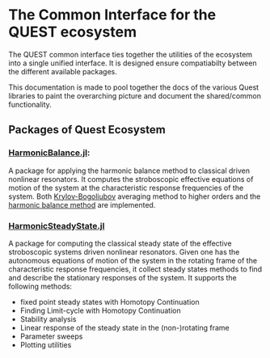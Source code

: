 # The Common Interface for the QUEST ecosystem

The QUEST common interface ties together the utilities of the ecosystem into a single unified interface.
It is designed ensure compatiabilty between the different available packages.

This documentation is made to pool together the docs of the various Quest libraries
to paint the overarching picture and document the shared/common functionality.

## Packages of Quest Ecosystem

### [HarmonicBalance.jl](https://github.com/QuantumEngineeredSystems/HarmonicBalance.jl):

A package for applying the harmonic balance method to classical driven nonlinear resonators.
It computes the stroboscopic effective equations of motion of the system at the characteristic response frequencies of the system.
Both [Krylov-Bogoliubov](https://quantumengineeredsystems.github.io/HarmonicBalance.jl/stable/manual/extracting_harmonics#Krylov-Bogoliubov) averaging method to higher orders and the [harmonic balance method](https://quantumengineeredsystems.github.io/HarmonicBalance.jl/stable/manual/extracting_harmonics#Krylov-Bogoliubov) are implemented.

### [HarmonicSteadyState.jl](https://github.com/QuantumEngineeredSystems/HarmonicSteadyState.jl)

A package for computing the classical steady state of the effective stroboscopic systems driven nonlinear resonators. Given one has the autonomous equations of motion of the system in the rotating frame of the characteristic response frequencies, it collect steady states methods to find and describe the stationary responses of the system. It supports the following methods:

- fixed point steady states with Homotopy Continuation
- Finding Limit-cycle  with Homotopy Continuation
- Stability analysis
- Linear response of the steady state in the (non-)rotating frame
- Parameter sweeps
- Plotting utilities
